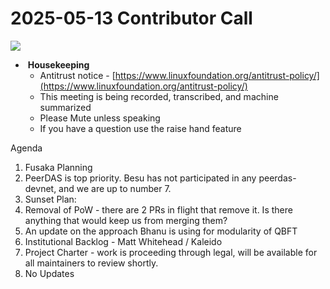 # 2025-05-13 Contributor Call

![](https://www.linuxfoundation.org/favicon.ico)

-  **Housekeeping**
  - Antitrust notice - [https://www.linuxfoundation.org/antitrust-policy/](https://www.linuxfoundation.org/antitrust-policy/)
  - This meeting is being recorded, transcribed, and machine summarized
  - Please Mute unless speaking
  - If you have a question use the raise hand feature

Agenda

1. Fusaka Planning
  1. PeerDAS is top priority. Besu has not participated in any peerdas-devnet, and we are up to number 7.
2. Sunset Plan:
  1. Removal of PoW - there are 2 PRs in flight that remove it. Is there anything that would keep us from merging them?
3. An update on the approach Bhanu is using for modularity of QBFT
4. Institutional Backlog - Matt Whitehead / Kaleido
5. Project Charter - work is proceeding through legal, will be available for all maintainers to review shortly.
  1. No Updates